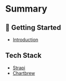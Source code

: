 # Summary

## 🚀 Getting Started

* [Introduction](introduction.md)

## Tech Stack

* [Strapi](strapi.md)
* [Chartbrew](chartbrew.md)
